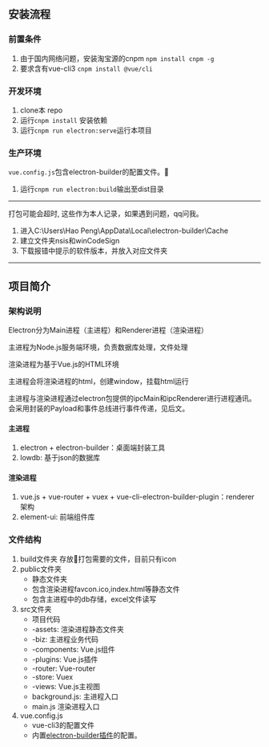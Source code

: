 
## 安装流程
### 前置条件
1. 由于国内网络问题，安装淘宝源的cnpm
  `npm install cnpm -g`
2. 要求含有vue-cli3
  `cnpm install @vue/cli`

### 开发环境
1. clone本 repo
2. 运行`cnpm install` 安装依赖
3. 运行`cnpm run electron:serve`运行本项目

### 生产环境
`vue.config.js`包含electron-builder的配置文件。
1. 运行`cnpm run electron:build`输出至dist目录

--------------
打包可能会超时, 这些作为本人记录，如果遇到问题，qq问我。
1. 进入C:\Users\Hao Peng\AppData\Local\electron-builder\Cache
2. 建立文件夹nsis和winCodeSign
3. 下载报错中提示的软件版本，并放入对应文件夹
--------------

## 项目简介
### 架构说明
Electron分为Main进程（主进程）和Renderer进程（渲染进程）

主进程为Node.js服务端环境，负责数据库处理，文件处理

渲染进程为基于Vue.js的HTML环境

主进程会将渲染进程的html，创建window，挂载html运行

主进程与渲染进程通过electron包提供的ipcMain和ipcRenderer进行进程通讯。会采用封装的Payload和事件总线进行事件传递，见后文。

#### 主进程
1. electron + electron-builder：桌面端封装工具
2. lowdb: 基于json的数据库

#### 渲染进程
1. vue.js + vue-router + vuex + vue-cli-electron-builder-plugin：renderer架构
2. element-ui: 前端组件库

### 文件结构
1. build文件夹
    存放打包需要的文件，目前只有icon
2. public文件夹
    * 静态文件夹
    * 包含渲染进程favcon.ico,index.html等静态文件
    * 包含主进程中的db存储，excel文件读写
3. src文件夹
    * 项目代码
    * -assets: 渲染进程静态文件夹
    * -biz: 主进程业务代码
    * -components: Vue.js组件
    * -plugins: Vue.js插件
    * -router: Vue-router
    * -store: Vuex
    * -views: Vue.js主视图
    * background.js: 主进程入口
    * main.js 渲染进程入口
4. vue.config.js
    * vue-cli3的配置文件
    * 内置[electron-builder插件](https://nklayman.github.io/vue-cli-plugin-electron-builder/)的配置。


